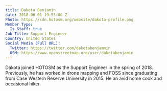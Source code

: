 ```yaml
---
title: Dakota Benjamin
date: 2018-06-01 19:55:00 Z
Photo: https://cdn.hotosm.org/website/dakota-profile.png
Member Type:
  Is Staff: true
Job Title: Support Engineer
Country: United States
Social Media (Full URL):
  Twitter: https://twitter.com/dakotabenjammin
  OSM: https://www.openstreetmap.org/user/dakotabenjamin
---
```


Dakota joined HOTOSM as the Support Engineer in the spring of 2018. Previously, he has worked in drone mapping and FOSS since graduating from Case Western Reserve University in 2015. He an avid home cook and occasional hiker.  
